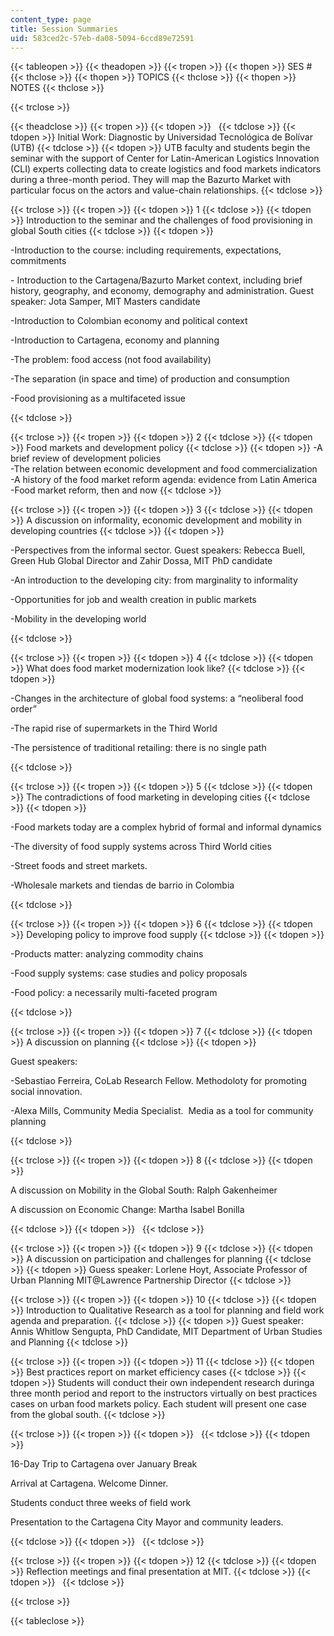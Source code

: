 ```yaml
---
content_type: page
title: Session Summaries
uid: 583ced2c-57eb-da08-5094-6ccd89e72591
---
```


{{< tableopen >}}
{{< theadopen >}}
{{< tropen >}}
{{< thopen >}}
SES #
{{< thclose >}}
{{< thopen >}}
TOPICS
{{< thclose >}}
{{< thopen >}}
NOTES
{{< thclose >}}

{{< trclose >}}

{{< theadclose >}}
{{< tropen >}}
{{< tdopen >}}
 
{{< tdclose >}}
{{< tdopen >}}
Initial Work: Diagnostic by Universidad Tecnológica de Bolívar (UTB)
{{< tdclose >}}
{{< tdopen >}}
UTB faculty and students begin the seminar with the support of Center for Latin-American Logistics Innovation (CLI) experts collecting data to create logistics and food markets indicators during a three-month period. They will map the Bazurto Market with particular focus on the actors and value-chain relationships.
{{< tdclose >}}

{{< trclose >}}
{{< tropen >}}
{{< tdopen >}}
1
{{< tdclose >}}
{{< tdopen >}}
Introduction to the seminar and the challenges of food provisioning in global South cities
{{< tdclose >}}
{{< tdopen >}}


\-Introduction to the course: including requirements, expectations, commitments

\- Introduction to the Cartagena/Bazurto Market context, including brief history, geography, and economy, demography and administration. Guest speaker: Jota Samper, MIT Masters candidate

\-Introduction to Colombian economy and political context

\-Introduction to Cartagena, economy and planning

\-The problem: food access (not food availability)

\-The separation (in space and time) of production and consumption

\-Food provisioning as a multifaceted issue


{{< tdclose >}}

{{< trclose >}}
{{< tropen >}}
{{< tdopen >}}
2
{{< tdclose >}}
{{< tdopen >}}
Food markets and development policy
{{< tdclose >}}
{{< tdopen >}}
\-A brief review of development policies  
\-The relation between economic development and food commercialization  
\-A history of the food market reform agenda: evidence from Latin America  
\-Food market reform, then and now
{{< tdclose >}}

{{< trclose >}}
{{< tropen >}}
{{< tdopen >}}
3
{{< tdclose >}}
{{< tdopen >}}
A discussion on informality, economic development and mobility in developing countries
{{< tdclose >}}
{{< tdopen >}}


\-Perspectives from the informal sector. Guest speakers: Rebecca Buell, Green Hub Global Director and Zahir Dossa, MIT PhD candidate

\-An introduction to the developing city: from marginality to informality

\-Opportunities for job and wealth creation in public markets

\-Mobility in the developing world


{{< tdclose >}}

{{< trclose >}}
{{< tropen >}}
{{< tdopen >}}
4
{{< tdclose >}}
{{< tdopen >}}
What does food market modernization look like?
{{< tdclose >}}
{{< tdopen >}}


\-Changes in the architecture of global food systems: a “neoliberal food order”

\-The rapid rise of supermarkets in the Third World

\-The persistence of traditional retailing: there is no single path


{{< tdclose >}}

{{< trclose >}}
{{< tropen >}}
{{< tdopen >}}
5
{{< tdclose >}}
{{< tdopen >}}
The contradictions of food marketing in developing cities
{{< tdclose >}}
{{< tdopen >}}


\-Food markets today are a complex hybrid of formal and informal dynamics

\-The diversity of food supply systems across Third World cities

\-Street foods and street markets.

\-Wholesale markets and tiendas de barrio in Colombia


{{< tdclose >}}

{{< trclose >}}
{{< tropen >}}
{{< tdopen >}}
6
{{< tdclose >}}
{{< tdopen >}}
Developing policy to improve food supply
{{< tdclose >}}
{{< tdopen >}}


\-Products matter: analyzing commodity chains

\-Food supply systems: case studies and policy proposals

\-Food policy: a necessarily multi-faceted program


{{< tdclose >}}

{{< trclose >}}
{{< tropen >}}
{{< tdopen >}}
7
{{< tdclose >}}
{{< tdopen >}}
A discussion on planning
{{< tdclose >}}
{{< tdopen >}}


Guest speakers:

\-Sebastiao Ferreira, CoLab Research Fellow. Methodoloty for promoting social innovation.

\-Alexa Mills, Community Media Specialist.  Media as a tool for community planning


{{< tdclose >}}

{{< trclose >}}
{{< tropen >}}
{{< tdopen >}}
8
{{< tdclose >}}
{{< tdopen >}}


A discussion on Mobility in the Global South: Ralph Gakenheimer

A discussion on Economic Change: Martha Isabel Bonilla


{{< tdclose >}}
{{< tdopen >}}
 
{{< tdclose >}}

{{< trclose >}}
{{< tropen >}}
{{< tdopen >}}
9
{{< tdclose >}}
{{< tdopen >}}
A discussion on participation and challenges for planning
{{< tdclose >}}
{{< tdopen >}}
Guess speaker: Lorlene Hoyt, Associate Professor of Urban Planning MIT@Lawrence Partnership Director
{{< tdclose >}}

{{< trclose >}}
{{< tropen >}}
{{< tdopen >}}
10
{{< tdclose >}}
{{< tdopen >}}
Introduction to Qualitative Research as a tool for planning and field work agenda and preparation.
{{< tdclose >}}
{{< tdopen >}}
Guest speaker: Annis Whitlow Sengupta, PhD Candidate, MIT Department of Urban Studies and Planning
{{< tdclose >}}

{{< trclose >}}
{{< tropen >}}
{{< tdopen >}}
11
{{< tdclose >}}
{{< tdopen >}}
Best practices report on market efficiency cases
{{< tdclose >}}
{{< tdopen >}}
Students will conduct their own independent research duringa three month period and report to the instructors virtually on best practices cases on urban food markets policy. Each student will present one case from the global south.
{{< tdclose >}}

{{< trclose >}}
{{< tropen >}}
{{< tdopen >}}
 
{{< tdclose >}}
{{< tdopen >}}


16-Day Trip to Cartagena over January Break

Arrival at Cartagena. Welcome Dinner.

Students conduct three weeks of field work

Presentation to the Cartagena City Mayor and community leaders.


{{< tdclose >}}
{{< tdopen >}}
 
{{< tdclose >}}

{{< trclose >}}
{{< tropen >}}
{{< tdopen >}}
12
{{< tdclose >}}
{{< tdopen >}}
Reflection meetings and final presentation at MIT.
{{< tdclose >}}
{{< tdopen >}}
 
{{< tdclose >}}

{{< trclose >}}

{{< tableclose >}}